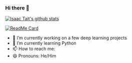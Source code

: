 ### Hi there 👋

[![Isaac Tait's github stats](https://github-readme-stats.vercel.app/api?username=Isaac-Tait)](https://github.com/anuraghazra/github-readme-stats)

[![ReadMe Card](https://github-readme-stats.vercel.app/api/pin/?username=Isaac-Tait)](https://github.com/Isaac-Tait/Coding)

- 🔭 I’m currently working on a few deep learning projects
- 🌱 I’m currently learning Python
- 📫 How to reach me: 
- 😄 Pronouns: He/Him
